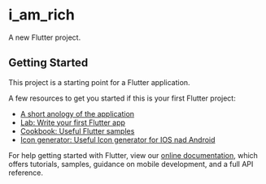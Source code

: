 # i_am_rich

A new Flutter project.

## Getting Started

This project is a starting point for a Flutter application.

A few resources to get you started if this is your first Flutter project:

- [A short anology of the application](https://flutter.dev/docs/get-started/codelab)
- [Lab: Write your first Flutter app](https://flutter.dev/docs/get-started/codelab)
- [Cookbook: Useful Flutter samples](https://flutter.dev/docs/cookbook)
- [Icon generator: Useful Icon generator for IOS nad Android](https://appicon.co/)

For help getting started with Flutter, view our
[online documentation](https://flutter.dev/docs), which offers tutorials,
samples, guidance on mobile development, and a full API reference.
